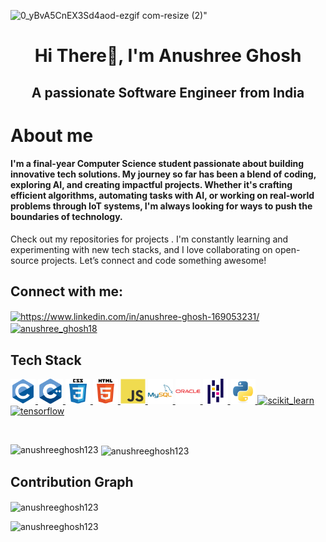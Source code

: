 
![0_yBvA5CnEX3Sd4aod-ezgif com-resize (2)](https://github.com/user-attachments/assets/e93718e1-ec7b-42a0-b9b5-72a299ef1458)"

<h1 align="center">Hi There👋, I'm Anushree Ghosh</h1>
<h2 align="center">A passionate Software Engineer from India</h2>

<h1 align="centre"> About me </h1>
<p align="left"> 
<h4 align="left">I'm a final-year Computer Science student passionate about building innovative tech solutions. My journey so far has been a blend of coding, exploring AI, and creating impactful projects. Whether it's crafting efficient algorithms, automating tasks with AI, or working on real-world problems through IoT systems, I'm always looking for ways to push the boundaries of technology.</h4></p>
<p align="left>
 
<h4 align="left">Check out my repositories for projects . I'm constantly learning and experimenting with new tech stacks, and I love collaborating on open-source projects. Let’s connect and code something awesome! </h4>
</p>

<h2 align="left">Connect with me:</h2>
<p align="left">
<a href="https://linkedin.com/in/https://www.linkedin.com/in/anushree-ghosh-169053231/" target="blank"><img align="center" src="https://raw.githubusercontent.com/rahuldkjain/github-profile-readme-generator/master/src/images/icons/Social/linked-in-alt.svg" alt="https://www.linkedin.com/in/anushree-ghosh-169053231/" height="30" width="40" /></a>
<a href="https://instagram.com/anushree_ghosh18" target="blank"><img align="center" src="https://raw.githubusercontent.com/rahuldkjain/github-profile-readme-generator/master/src/images/icons/Social/instagram.svg" alt="anushree_ghosh18" height="30" width="40" /></a>
</p>

<h2 align="left">Tech Stack </h2>
<p align="left"> <a href="https://www.cprogramming.com/" target="_blank" rel="noreferrer"> <img src="https://raw.githubusercontent.com/devicons/devicon/master/icons/c/c-original.svg" alt="c" width="40" height="40"/> </a> 
<a href="https://www.w3schools.com/cpp/" target="_blank" rel="noreferrer"> <img src="https://raw.githubusercontent.com/devicons/devicon/master/icons/cplusplus/cplusplus-original.svg" alt="cplusplus" width="40" height="40"/> </a> <a href="https://www.w3schools.com/css/" target="_blank" rel="noreferrer"> <img src="https://raw.githubusercontent.com/devicons/devicon/master/icons/css3/css3-original-wordmark.svg" alt="css3" width="40" height="40"/> </a> <a href="https://www.w3.org/html/" target="_blank" rel="noreferrer"> <img src="https://raw.githubusercontent.com/devicons/devicon/master/icons/html5/html5-original-wordmark.svg" alt="html5" width="40" height="40"/> </a> <a href="https://developer.mozilla.org/en-US/docs/Web/JavaScript" target="_blank" rel="noreferrer"> <img src="https://raw.githubusercontent.com/devicons/devicon/master/icons/javascript/javascript-original.svg" alt="javascript" width="40" height="40"/> </a> <a href="https://www.mysql.com/" target="_blank" rel="noreferrer"> <img src="https://raw.githubusercontent.com/devicons/devicon/master/icons/mysql/mysql-original-wordmark.svg" alt="mysql" width="40" height="40"/> </a> <a href="https://www.oracle.com/" target="_blank" rel="noreferrer"> <img src="https://raw.githubusercontent.com/devicons/devicon/master/icons/oracle/oracle-original.svg" alt="oracle" width="40" height="40"/> </a> <a href="https://pandas.pydata.org/" target="_blank" rel="noreferrer"> <img src="https://raw.githubusercontent.com/devicons/devicon/2ae2a900d2f041da66e950e4d48052658d850630/icons/pandas/pandas-original.svg" alt="pandas" width="40" height="40"/> </a> <a href="https://www.python.org" target="_blank" rel="noreferrer"> <img src="https://raw.githubusercontent.com/devicons/devicon/master/icons/python/python-original.svg" alt="python" width="40" height="40"/> </a> <a href="https://scikit-learn.org/" target="_blank" rel="noreferrer"> <img src="https://upload.wikimedia.org/wikipedia/commons/0/05/Scikit_learn_logo_small.svg" alt="scikit_learn" width="40" height="40"/> </a> <a href="https://www.tensorflow.org" target="_blank" rel="noreferrer"> <img src="https://www.vectorlogo.zone/logos/tensorflow/tensorflow-icon.svg" alt="tensorflow" width="40" height="40"/> </a> </p><br>

<p><img align="left" src="https://github-readme-stats.vercel.app/api/top-langs?username=anushreeghosh123&show_icons=true&locale=en&layout=compact" alt="anushreeghosh123" /></p>

<p>&nbsp;<img align="center" src="https://github-readme-stats.vercel.app/api?username=anushreeghosh123&show_icons=true&locale=en" alt="anushreeghosh123" /></p>

<h2 align="left"> Contribution Graph</h2>

<p><img align="center" src="https://github-readme-streak-stats.herokuapp.com/?user=anushreeghosh123&" alt="anushreeghosh123" /></p>

<p align="left"> <img src="https://komarev.com/ghpvc/?username=anushreeghosh123&label=Profile%20views&color=0e75b6&style=flat" alt="anushreeghosh123" /> </p>


 
